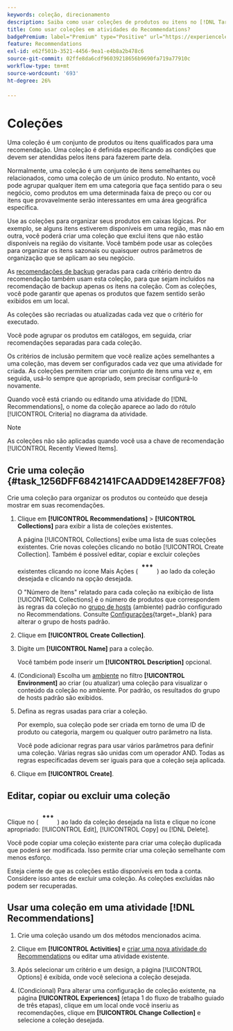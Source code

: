 ```yaml
---
keywords: coleção, direcionamento
description: Saiba como usar coleções de produtos ou itens no [!DNL Target Recommendations].
title: Como usar coleções em atividades do Recommendations?
badgePremium: label="Premium" type="Positive" url="https://experienceleague.adobe.com/docs/target/using/introduction/intro.html?lang=en#premium newtab=true" tooltip="Consulte o que está incluído no Target Premium."
feature: Recommendations
exl-id: e62f501b-3521-4456-9ea1-e4b8a2b478c6
source-git-commit: 02ffe8da6cdf96039218656b9690fa719a77910c
workflow-type: tm+mt
source-wordcount: '693'
ht-degree: 26%

---
```


# Coleções

Uma coleção é um conjunto de produtos ou itens qualificados para uma recomendação. Uma coleção é definida especificando as condições que devem ser atendidas pelos itens para fazerem parte dela.

Normalmente, uma coleção é um conjunto de itens semelhantes ou relacionados, como uma coleção de um único produto. No entanto, você pode agrupar qualquer item em uma categoria que faça sentido para o seu negócio, como produtos em uma determinada faixa de preço ou cor ou itens que provavelmente serão interessantes em uma área geográfica específica.

Use as coleções para organizar seus produtos em caixas lógicas. Por exemplo, se alguns itens estiverem disponíveis em uma região, mas não em outra, você poderá criar uma coleção que exclui itens que não estão disponíveis na região do visitante. Você também pode usar as coleções para organizar os itens sazonais ou quaisquer outros parâmetros de organização que se aplicam ao seu negócio.

As [recomendações de backup](/help/main/c-recommendations/c-algorithms/backup-recs.md) geradas para cada critério dentro da recomendação também usam esta coleção, para que sejam incluídos na recomendação de backup apenas os itens na coleção. Com as coleções, você pode garantir que apenas os produtos que fazem sentido serão exibidos em um local.

As coleções são recriadas ou atualizadas cada vez que o critério for executado.

Você pode agrupar os produtos em catálogos, em seguida, criar recomendações separadas para cada coleção.

Os critérios de inclusão permitem que você realize ações semelhantes a uma coleção, mas devem ser configurados cada vez que uma atividade for criada. As coleções permitem criar um conjunto de itens uma vez e, em seguida, usá-lo sempre que apropriado, sem precisar configurá-lo novamente.

Quando você está criando ou editando uma atividade do [!DNL Recommendations], o nome da coleção aparece ao lado do rótulo [!UICONTROL Criteria] no diagrama da atividade.

>[!NOTE]
>
>As coleções não são aplicadas quando você usa a chave de recomendação [!UICONTROL Recently Viewed Items].

## Crie uma coleção {#task_1256DFF6842141FCAADD9E1428EF7F08}

Crie uma coleção para organizar os produtos ou conteúdo que deseja mostrar em suas recomendações.

1. Clique em **[!UICONTROL Recommendations]** > **[!UICONTROL Collections]** para exibir a lista de coleções existentes.

   A página [!UICONTROL Collections] exibe uma lista de suas coleções existentes. Crie novas coleções clicando no botão [!UICONTROL Create Collection]. Também é possível editar, copiar e excluir coleções existentes clicando no ícone Mais Ações ( ![ícone Mais Ações](/help/main/assets/icons/MoreSmallList.svg) ) ao lado da coleção desejada e clicando na opção desejada.

   O &quot;Número de Itens&quot; relatado para cada coleção na exibição de lista [!UICONTROL Collections] é o número de produtos que correspondem às regras da coleção no [grupo de hosts](/help/main/administrating-target/hosts.md) (ambiente) padrão configurado no Recommendations. Consulte [Configurações](https://experienceleague.adobe.com/docs/target-dev/developer/recommendations.html){target=_blank} para alterar o grupo de hosts padrão.

1. Clique em **[!UICONTROL Create Collection]**.

1. Digite um **[!UICONTROL Name]** para a coleção.

   Você também pode inserir um **[!UICONTROL Description]** opcional.

1. (Condicional) Escolha um [ambiente](/help/main/administrating-target/environments.md) no filtro **[!UICONTROL Environment]** ao criar (ou atualizar) uma coleção para visualizar o conteúdo da coleção no ambiente. Por padrão, os resultados do grupo de hosts padrão são exibidos.

1. Defina as regras usadas para criar a coleção.

   Por exemplo, sua coleção pode ser criada em torno de uma ID de produto ou categoria, margem ou qualquer outro parâmetro na lista.

   Você pode adicionar regras para usar vários parâmetros para definir uma coleção. Várias regras são unidas com um operador AND. Todas as regras especificadas devem ser iguais para que a coleção seja aplicada.

1. Clique em **[!UICONTROL Create]**.

<!-- ## Create a collection using [!UICONTROL Advanced Search]

You can also create collections using [!UICONTROL Advanced Search] on the [Catalog Search](/help/main/c-recommendations/c-products/catalog-search.md#save-as) page ([!UICONTROL Recommendations] > [!UICONTROL Catalog Search] > [!UICONTROL Advanced Search]). 

![Save as dialog](/help/main/c-recommendations/c-products/assets/save-as.png)

After creating a search using "id > contains," for example, you can then click [!UICONTROL Save As] > [!UICONTROL Collection].

>[!IMPORTANT]
>
>The [!UICONTROL Advanced Search] functionality is case-insensitive; however, products returned at the time of delivery are based on case-sensitive search. This mismatch might lead to confusion. Ensure that you consider case-sensitivity when you create collections based on results using the [!UICONTROL Advanced Search] functionality. For example, if you perform a search for "Holiday," that initial search lists results containing "Holiday" and "holiday." If you then create a catalog with the intent to return products containing "holiday," only products containing "holiday" are returned. Products containing "Holiday" are not returned. -->

## Editar, copiar ou excluir uma coleção

Clique no ( ![ícone de Mais Ações](/help/main/assets/icons/MoreSmallList.svg) ) ao lado da coleção desejada na lista e clique no ícone apropriado: [!UICONTROL Edit], [!UICONTROL Copy] ou [!DNL Delete].

Você pode copiar uma coleção existente para criar uma coleção duplicada que poderá ser modificada. Isso permite criar uma coleção semelhante com menos esforço.

Esteja ciente de que as coleções estão disponíveis em toda a conta. Considere isso antes de excluir uma coleção. As coleções excluídas não podem ser recuperadas.

## Usar uma coleção em uma atividade [!DNL Recommendations]

1. Crie uma coleção usando um dos métodos mencionados acima.

1. Clique em **[!UICONTROL Activities]** e [criar uma nova atividade do Recommendations](/help/main/c-recommendations/t-create-recs-activity/create-recs-activity.md) ou editar uma atividade existente.

1. Após selecionar um critério e um design, a página [!UICONTROL Options] é exibida, onde você seleciona a coleção desejada.

1. (Condicional) Para alterar uma configuração de coleção existente, na página **[!UICONTROL Experiences]** (etapa 1 do fluxo de trabalho guiado de três etapas), clique em um local onde você inseriu as recomendações, clique em **[!UICONTROL Change Collection]** e selecione a coleção desejada.
